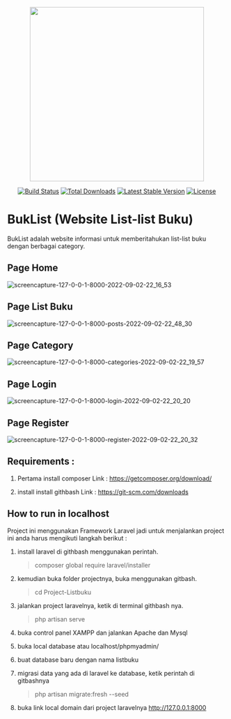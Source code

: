 <p align="center"><a href="https://laravel.com" target="_blank"><img src="https://raw.githubusercontent.com/laravel/art/master/logo-lockup/5%20SVG/2%20CMYK/1%20Full%20Color/laravel-logolockup-cmyk-red.svg" width="400"></a></p>

<p align="center">
<a href="https://travis-ci.org/laravel/framework"><img src="https://travis-ci.org/laravel/framework.svg" alt="Build Status"></a>
<a href="https://packagist.org/packages/laravel/framework"><img src="https://img.shields.io/packagist/dt/laravel/framework" alt="Total Downloads"></a>
<a href="https://packagist.org/packages/laravel/framework"><img src="https://img.shields.io/packagist/v/laravel/framework" alt="Latest Stable Version"></a>
<a href="https://packagist.org/packages/laravel/framework"><img src="https://img.shields.io/packagist/l/laravel/framework" alt="License"></a>
</p>

# BukList (Website List-list Buku)
BukList adalah website informasi untuk memberitahukan list-list buku dengan berbagai category.

## Page Home
![screencapture-127-0-0-1-8000-2022-09-02-22_16_53](https://user-images.githubusercontent.com/73381115/188191143-822ebf11-811f-4281-9a84-daa47e2dabf1.png)

## Page List Buku
![screencapture-127-0-0-1-8000-posts-2022-09-02-22_48_30](https://user-images.githubusercontent.com/73381115/188191545-9bb8daa0-2715-4555-bb2a-a1f83341a20d.png)

## Page Category
![screencapture-127-0-0-1-8000-categories-2022-09-02-22_19_57](https://user-images.githubusercontent.com/73381115/188191370-68d8a595-3678-4a3f-af70-41421df29a65.png)

## Page Login
![screencapture-127-0-0-1-8000-login-2022-09-02-22_20_20](https://user-images.githubusercontent.com/73381115/188191644-b4609611-6f2b-4d19-8bad-83b39cb2f06e.png)

## Page Register
![screencapture-127-0-0-1-8000-register-2022-09-02-22_20_32](https://user-images.githubusercontent.com/73381115/188191749-6cad3444-cf92-4997-9e27-4d7856613625.png)



## Requirements :
1. Pertama install composer 
   Link : https://getcomposer.org/download/

2. install install githbash 
   Link : https://git-scm.com/downloads
   

## How to run in localhost
Project ini menggunakan Framework Laravel
jadi untuk menjalankan project ini anda harus mengikuti langkah berikut :

1. install laravel di githbash menggunakan perintah.
    > composer global require laravel/installer

2. kemudian buka folder projectnya, buka menggunakan gitbash.
   > cd Project-Listbuku

3. jalankan project laravelnya, ketik di terminal githbash nya.
   > php artisan serve

4. buka control panel XAMPP dan jalankan Apache dan Mysql

5. buka local database atau localhost/phpmyadmin/

6. buat database baru dengan nama listbuku

7. migrasi data yang ada di laravel ke database, ketik perintah di gitbashnya
   > php artisan migrate:fresh --seed

8. buka link local domain dari project laravelnya http://127.0.0.1:8000

